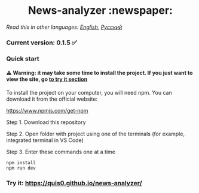 <h1 align="center">News-analyzer :newspaper:</h1>

*Read this in other languages: [English](README.md), [Русский](README.ru.md)*

### Current version: 0.1.5 :white_check_mark:

### Quick start

#### :warning: Warning: it may take some time to install the project. If you just want to view the site, go [to try it section](#try-it-httpsquis0githubiosprint-11)
To install the project on your computer, you will need npm. You can download it from the official website:

https://www.npmjs.com/get-npm

Step 1. Download this repository

Step 2. Open folder with project using one of the terminals (for example, integrated terminal in VS Code)

Step 3. Enter these commands one at a time

```
npm install
npm run dev
```

### Try it: https://quis0.github.io/news-analyzer/
